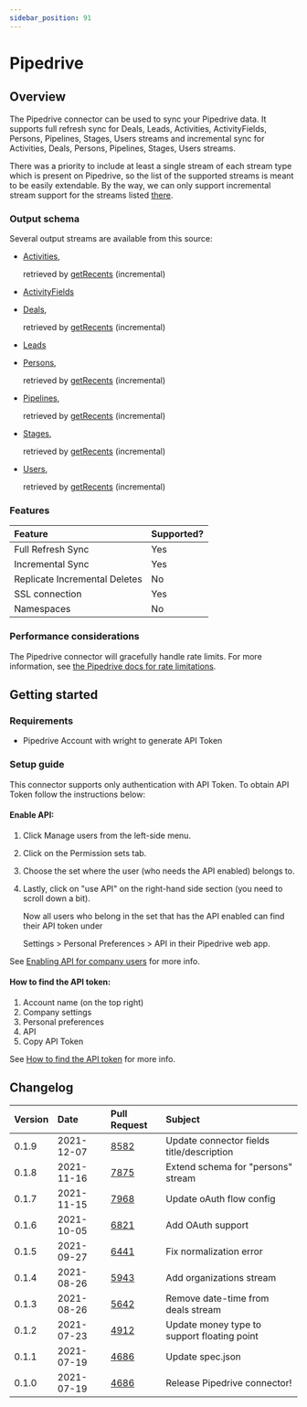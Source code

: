 ```yaml
---
sidebar_position: 91
---
```


# Pipedrive

## Overview

The Pipedrive connector can be used to sync your Pipedrive data. It supports full refresh sync for Deals, Leads, Activities, ActivityFields, Persons, Pipelines, Stages, Users streams and incremental sync for Activities, Deals, Persons, Pipelines, Stages, Users streams.

There was a priority to include at least a single stream of each stream type which is present on Pipedrive, so the list of the supported streams is meant to be easily extendable. By the way, we can only support incremental stream support for the streams listed [there](https://developers.pipedrive.com/docs/api/v1/Recents#getRecents).

### Output schema

Several output streams are available from this source:

* [Activities](https://developers.pipedrive.com/docs/api/v1/Activities#getActivities), 

  retrieved by [getRecents](https://developers.pipedrive.com/docs/api/v1/Recents#getRecents) \(incremental\)

* [ActivityFields](https://developers.pipedrive.com/docs/api/v1/ActivityFields#getActivityFields)
* [Deals](https://developers.pipedrive.com/docs/api/v1/Deals#getDeals),

  retrieved by [getRecents](https://developers.pipedrive.com/docs/api/v1/Recents#getRecents) \(incremental\)

* [Leads](https://developers.pipedrive.com/docs/api/v1/Leads#getLeads)
* [Persons](https://developers.pipedrive.com/docs/api/v1/Persons#getPersons),

  retrieved by [getRecents](https://developers.pipedrive.com/docs/api/v1/Recents#getRecents) \(incremental\)

* [Pipelines](https://developers.pipedrive.com/docs/api/v1/Pipelines#getPipelines),

  retrieved by [getRecents](https://developers.pipedrive.com/docs/api/v1/Recents#getRecents) \(incremental\)

* [Stages](https://developers.pipedrive.com/docs/api/v1/Stages#getStages),

  retrieved by [getRecents](https://developers.pipedrive.com/docs/api/v1/Recents#getRecents) \(incremental\)

* [Users](https://developers.pipedrive.com/docs/api/v1/Users#getUsers),

  retrieved by [getRecents](https://developers.pipedrive.com/docs/api/v1/Recents#getRecents) \(incremental\)

### Features

| Feature | Supported? |
| :--- | :--- |
| Full Refresh Sync | Yes |
| Incremental Sync | Yes |
| Replicate Incremental Deletes | No |
| SSL connection | Yes |
| Namespaces | No |

### Performance considerations

The Pipedrive connector will gracefully handle rate limits. For more information, see [the Pipedrive docs for rate limitations](https://pipedrive.readme.io/docs/core-api-concepts-rate-limiting).

## Getting started

### Requirements

* Pipedrive Account with wright to generate API Token

### Setup guide

This connector supports only authentication with API Token. To obtain API Token follow the instructions below:

#### Enable API:

1. Click Manage users from the left-side menu.
2. Click on the Permission sets tab.
3. Choose the set where the user \(who needs the API enabled\) belongs to.
4. Lastly, click on "use API" on the right-hand side section \(you need to scroll down a bit\). 

   Now all users who belong in the set that has the API enabled can find their API token under 

   Settings &gt; Personal Preferences &gt; API in their Pipedrive web app.

See [Enabling API for company users](https://pipedrive.readme.io/docs/enabling-api-for-company-users) for more info.

#### How to find the API token:

1. Account name \(on the top right\)
2. Company settings
3. Personal preferences
4. API
5. Copy API Token

See [How to find the API token](https://pipedrive.readme.io/docs/how-to-find-the-api-token) for more info.

## Changelog

| Version | Date       | Pull Request | Subject |
| :------ | :--------  | :-----       | :------ |
| 0.1.9   | 2021-12-07 | [8582](https://github.com/airbytehq/airbyte/pull/8582) | Update connector fields title/description |
| 0.1.8   | 2021-11-16 | [7875](https://github.com/airbytehq/airbyte/pull/7875) | Extend schema for "persons" stream |
| 0.1.7   | 2021-11-15 | [7968](https://github.com/airbytehq/airbyte/pull/7968) | Update oAuth flow config |
| 0.1.6   | 2021-10-05 | [6821](https://github.com/airbytehq/airbyte/pull/6821) | Add OAuth support |
| 0.1.5   | 2021-09-27 | [6441](https://github.com/airbytehq/airbyte/pull/6441) | Fix normalization error |
| 0.1.4   | 2021-08-26 | [5943](https://github.com/airbytehq/airbyte/pull/5943) | Add organizations stream |
| 0.1.3   | 2021-08-26 | [5642](https://github.com/airbytehq/airbyte/pull/5642) | Remove date-time from deals stream  |
| 0.1.2   | 2021-07-23 | [4912](https://github.com/airbytehq/airbyte/pull/4912) | Update money type to support floating point  |
| 0.1.1   | 2021-07-19 | [4686](https://github.com/airbytehq/airbyte/pull/4686) | Update spec.json |
| 0.1.0   | 2021-07-19 | [4686](https://github.com/airbytehq/airbyte/pull/4686) | Release Pipedrive connector! |
